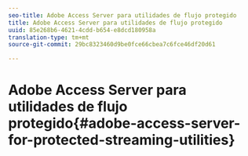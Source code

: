 ```yaml
---
seo-title: Adobe Access Server para utilidades de flujo protegido
title: Adobe Access Server para utilidades de flujo protegido
uuid: 85e268b6-4621-4cdd-b654-e8dcd180958a
translation-type: tm+mt
source-git-commit: 29bc8323460d9be0fce66cbea7c6fce46df20d61

---
```



# Adobe Access Server para utilidades de flujo protegido{#adobe-access-server-for-protected-streaming-utilities}


